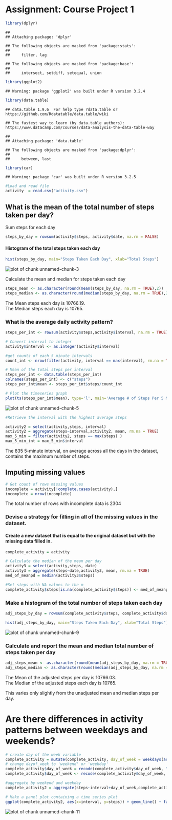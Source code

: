 Assignment: Course Project 1
========================================================



```r
library(dplyr)
```

```
## 
## Attaching package: 'dplyr'
```

```
## The following objects are masked from 'package:stats':
## 
##     filter, lag
```

```
## The following objects are masked from 'package:base':
## 
##     intersect, setdiff, setequal, union
```

```r
library(ggplot2)
```

```
## Warning: package 'ggplot2' was built under R version 3.2.4
```

```r
library(data.table)
```

```
## data.table 1.9.6  For help type ?data.table or https://github.com/Rdatatable/data.table/wiki
```

```
## The fastest way to learn (by data.table authors): https://www.datacamp.com/courses/data-analysis-the-data-table-way
```

```
## 
## Attaching package: 'data.table'
```

```
## The following objects are masked from 'package:dplyr':
## 
##     between, last
```

```r
library(car)
```

```
## Warning: package 'car' was built under R version 3.2.5
```

```r
#Load and read file
activity  = read.csv("activity.csv")
```

## What is the mean of the total number of steps taken per day?

Sum steps for each day


```r
steps_by_day = rowsum(activity$steps, activity$date, na.rm = FALSE)
```

#### Histogram of the total steps taken each day



```r
hist(steps_by_day, main="Steps Taken Each Day", xlab="Total Steps")
```

![plot of chunk unnamed-chunk-3](figure/unnamed-chunk-3-1.png)

Calculate the mean and median for steps taken each day


```r
steps_mean <- as.character(round(mean(steps_by_day, na.rm = TRUE),2))
steps_median <- as.character(round(median(steps_by_day, na.rm = TRUE),2))
```

The Mean steps each day is 10766.19.  
The Median steps each day is 10765.

### What is the average daily activity pattern?


```r
steps_per_int <- rowsum(activity$steps,activity$interval, na.rm = TRUE)

# Convert interval to integer
activity$interval <- as.integer(activity$interval)

#get counts of each 5 minute intervals
count_int <- nrow(filter(activity, interval == max(interval), rm.na = TRUE))

# Mean of the total steps per interval
steps_per_int <- data.table(steps_per_int)
colnames(steps_per_int) <- c("steps")
steps_per_int$mean <- steps_per_int$steps/count_int

# Plot the timeseries graph
plot(ts(steps_per_int$mean), type='l', main='Average # of Steps Per 5 Minute Interval', ylab='Average Steps', xlab='5 Minute Intervals')
```

![plot of chunk unnamed-chunk-5](figure/unnamed-chunk-5-1.png)


```r
#Retrieve the interval with the highest average steps

activity2 = select(activity,steps, interval)
activity2 = aggregate(steps~interval,activity2, mean, rm.na = TRUE)
max_5_min = filter(activity2, steps == max(steps) )
max_5_min_int = max_5_min$interval
```

The 835 5-minute interval, on average across all the days in the dataset, contains the maximum number of steps.

## Imputing missing values


```r
# Get count of rows missing values
incomplete = activity[!complete.cases(activity),]
incomplete = nrow(incomplete)
```

The total number of rows with incomplete data is 2304

### Devise a strategy for filling in all of the missing values in the dataset. 
#### Create a new dataset that is equal to the original dataset but with the missing data filled in.


```r
complete_activity = activity

# Calculate the median of the mean per day
activity3 = select(activity,steps, date)
activity3 = aggregate(steps~date,activity3, mean, rm.na = TRUE)
med_of_meanpd = median(activity3$steps)

#Set steps with NA values to the m
complete_activity$steps[is.na(complete_activity$steps)] <- med_of_meanpd
```

### Make a histogram of the total number of steps taken each day


```r
adj_steps_by_day = rowsum(complete_activity$steps, complete_activity$date)

hist(adj_steps_by_day, main="Steps Taken Each Day", xlab="Total Steps")
```

![plot of chunk unnamed-chunk-9](figure/unnamed-chunk-9-1.png)

### Calculate and report the mean and median total number of steps taken per day


```r
adj_steps_mean <- as.character(round(mean(adj_steps_by_day, na.rm = TRUE),2))
adj_steps_median <- as.character(round(median(adj_steps_by_day, na.rm = TRUE),2))
```

The Mean of the adjusted steps per day is 10766.03.   
The Median of the adjusted steps each day is 10765.

This varies only slightly from the unadjusted mean and median steps per day. 

# Are there differences in activity patterns between weekdays and weekends?


```r
# create day of the week variable
complete_activity = mutate(complete_activity, day_of_week = weekdays(as.Date(date,'%Y-%m-%d')))
# change dayof_week to 'weekend' or 'weekday'
complete_activity$day_of_week = recode(complete_activity$day_of_week, "c('Monday','Tuesday', 'Wednesday', 'Thursday', 'Friday')='weekday'")
complete_activity$day_of_week <- recode(complete_activity$day_of_week, "c('Saturday','Sunday')= 'weekend'")

#aggregate by weekend and weekday
complete_activity2 = aggregate(steps~interval+day_of_week,complete_activity, mean, rm.na = TRUE)

# Make a panel plot containing a time series plot 
ggplot(complete_activity2, aes(x=interval, y=steps)) + geom_line() + facet_grid(day_of_week ~ .)
```

![plot of chunk unnamed-chunk-11](figure/unnamed-chunk-11-1.png)


